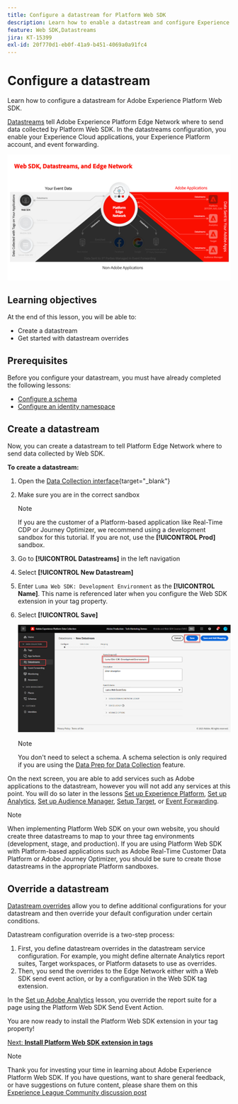 ```yaml
---
title: Configure a datastream for Platform Web SDK
description: Learn how to enable a datastream and configure Experience Cloud solutions. This lesson is part of the Implement Adobe Experience Cloud with Web SDK tutorial.
feature: Web SDK,Datastreams
jira: KT-15399
exl-id: 20f770d1-eb0f-41a9-b451-4069a0a91fc4
---
```

# Configure a datastream

Learn how to configure a datastream for Adobe Experience Platform Web SDK.

[Datastreams](https://experienceleague.adobe.com/en/docs/experience-platform/datastreams/overview) tell Adobe Experience Platform Edge Network where to send data collected by Platform Web SDK. In the datastreams configuration, you enable your Experience Cloud applications, your Experience Platform account, and event forwarding. 

![Web SDK, datastreams, and Edge Network diagram](assets/dc-websdk-datastreams.png)

## Learning objectives

At the end of this lesson, you will be able to:

* Create a datastream
* Get started with datastream overrides

## Prerequisites

Before you configure your datastream, you must have already completed the following lessons:

* [Configure a schema](configure-schemas.md)
* [Configure an identity namespace](configure-identities.md)

## Create a datastream

Now, you can create a datastream to tell Platform Edge Network where to send data collected by Web SDK.

**To create a datastream:**

1. Open the [Data Collection interface](https://launch.adobe.com/){target="_blank"}
1. Make sure you are in the correct sandbox 

   >[!NOTE]
   >
   >If you are the customer of a Platform-based application like Real-Time CDP or Journey Optimizer, we recommend using a development sandbox for this tutorial. If you are not, use the **[!UICONTROL Prod]** sandbox.

1. Go to **[!UICONTROL Datastreams]** in the left navigation
1. Select **[!UICONTROL New Datastream]**
1. Enter `Luma Web SDK: Development Environment` as the **[!UICONTROL Name]**. This name is referenced later when you configure the Web SDK extension in your tag property.
1. Select **[!UICONTROL Save]**

   ![Create the datastream](assets/datastream-create-new-datastream.png)

   >[!NOTE]
   >
   >You don't need to select a schema. A schema selection is only required if you are using the [Data Prep for Data Collection](/help/data-collection/edge/data-prep.md) feature.

On the next screen, you are able to add services such as Adobe applications to the datastream, however you will not add any services at this point. You will do so later in the lessons [Set up Experience Platform](setup-experience-platform.md), [Set up Analytics](setup-analytics.md), [Set up Audience Manager](setup-audience-manager.md), [Setup Target](setup-target.md), or [Event Forwarding](setup-event-forwarding.md).

>[!NOTE]
>
>When implementing Platform Web SDK on your own website, you should create three datastreams to map to your three tag environments (development, stage, and production). If you are using Platform Web SDK with Platform-based applications such as Adobe Real-Time Customer Data Platform or Adobe Journey Optimizer, you should be sure to create those datastreams in the appropriate Platform sandboxes.

## Override a datastream

[Datastream overrides](https://experienceleague.adobe.com/en/docs/experience-platform/datastreams/overrides) allow you to define additional configurations for your datastream and then override your default configuration under certain conditions. 

Datastream configuration override is a two-step process:

1. First, you define datastream overrides in the datastream service configuration. For example, you might define alternate Analytics report suites, Target workspaces, or Platform datasets to use as overrides.
1. Then, you send the overrides to the Edge Network either with a Web SDK send event action, or by a configuration in the Web SDK tag extension.

In the [Set up Adobe Analytics](setup-analytics.md) lesson, you override the report suite for a page using the Platform Web SDK Send Event Action.

You are now ready to install the Platform Web SDK extension in your tag property!

[Next: **Install Platform Web SDK extension in tags**](install-web-sdk.md)

>[!NOTE]
>
>Thank you for investing your time in learning about Adobe Experience Platform Web SDK. If you have questions, want to share general feedback, or have suggestions on future content, please share them on this [Experience League Community discussion post](https://experienceleaguecommunities.adobe.com/t5/adobe-experience-platform-data/tutorial-discussion-implement-adobe-experience-cloud-with-web/td-p/444996)
